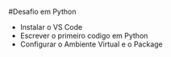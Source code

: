 #Desafio em Python

- Instalar o VS Code
- Escrever o primeiro codigo em Python
- Configurar o Ambiente Virtual e o Package
